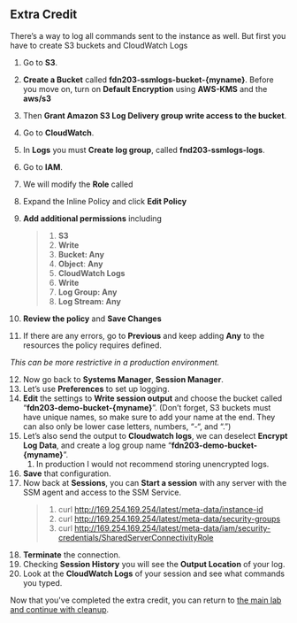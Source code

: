 ## Extra Credit

There’s a way to log all commands sent to the instance as well. But first you have to create S3 buckets and CloudWatch Logs

1.    Go to **S3**.
2.    **Create a Bucket** called **fdn203-ssmlogs-bucket-{myname}**. Before you move on, turn on **Default Encryption** using **AWS-KMS** and the **aws/s3**
3.    Then **Grant Amazon S3 Log Delivery group write access to the bucket**.
4.    Go to **CloudWatch**.
5.    In **Logs** you must **Create log group**, called **fnd203-ssmlogs-logs**.
6.    Go to **IAM**.
7.    We will modify the **Role** called
8.    Expand the Inline Policy and click **Edit Policy**
9.    **Add additional permissions** including
         > 1.  **S3**
         >    1.  **Write**
         >    2.  **Bucket: Any**
         >    3.  **Object**: **Any**
         > 2.  **CloudWatch Logs**
         >    1.  **Write**
         >    2.  **Log Group: Any**
         >    3.  **Log Stream: Any**

10.    **Review the policy** and **Save Changes**
11.    If there are any errors, go to **Previous** and keep adding **Any** to the resources the policy requires defined.

_This can be more restrictive in a production environment._

12.    Now go back to **Systems Manager**, **Session Manager**.
13.    Let’s use **Preferences** to set up logging.
14.    **Edit** the settings to **Write session output** and choose the bucket called “**fdn203-demo-bucket-{myname}**”. (Don’t forget, S3 buckets must have unique names, so make sure to add your name at the end. They can also only be lower case letters, numbers, “-“, and “.”)
15.    Let’s also send the output to **Cloudwatch logs**, we can deselect **Encrypt Log Data**, and create a log group name “**fdn203-demo-bucket-{myname}**”.
         1.  In production I would not recommend storing unencrypted logs.
16.    **Save** that configuration.
17.    Now back at **Sessions**, you can **Start a session** with any server with the SSM agent and access to the SSM Service.
        > 1.  curl http://169.254.169.254/latest/meta-data/instance-id
        > 2.  curl http://169.254.169.254/latest/meta-data/security-groups
        > 3.  curl http://169.254.169.254/latest/meta-data/iam/security-credentials/SharedServerConnectivityRole
18.    **Terminate** the connection.
19.    Checking **Session History** you will see the **Output Location** of your log.
20.    Look at the **CloudWatch Logs** of your session and see what commands you typed.

Now that you've completed the extra credit, you can return to [the main lab and continue with cleanup](./README.md).

